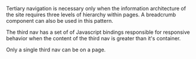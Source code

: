 Tertiary navigation is necessary only when the information architecture of the site requires three levels of hierarchy within pages. A breadcrumb component can also be used in this pattern.

The third nav has a set of of Javascript bindings responsible for responsive behavior when the content of the third nav is greater than it's container.

Only a single third nav can be on a page.
